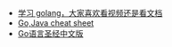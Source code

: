 - [学习 golang，大家喜欢看视频还是看文档](https://www.v2ex.com/t/768566#reply14)
- [Go,Java cheat sheet](https://programming-idioms.org/cheatsheet/Java/Go)
- [Go语言圣经中文版](https://books.studygolang.com/gopl-zh/)
